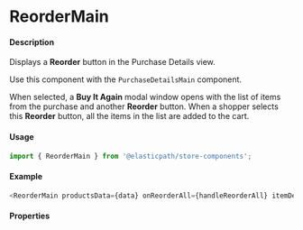 # ReorderMain

#### Description

Displays a **Reorder** button in the Purchase Details view. 

Use this component with the `PurchaseDetailsMain` component.

When selected, a **Buy It Again** modal window opens with the list of items from the purchase and another **Reorder** button. When a shopper selects this **Reorder** button, all the items in the list are added to the cart.

#### Usage

```js
import { ReorderMain } from '@elasticpath/store-components';
```

#### Example

```js
<ReorderMain productsData={data} onReorderAll={handleReorderAll} itemDetailLink={itemDetailLink} />
```

#### Properties

<!-- PROPS -->
